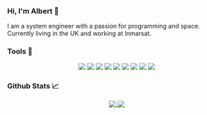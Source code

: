 ### Hi, I'm Albert 👋

I am a system engineer with a passion for programming and space. Currently living in the UK and working at Inmarsat.

### Tools 🔧
<p align="center">
<img src="https://img.shields.io/badge/Code-Python-informational?style=flat-square&logo=python&logoColor=fffefe&color=41b883">
<img src="https://img.shields.io/badge/Code-Python-informational?style=flat-square&logo=python&logoColor=fffefe&color=41b883">
<img src="https://img.shields.io/badge/OS-Linux-informational?style=flat-square&logo=linux&logoColor=fffefe&color=41b883">
<img src="https://img.shields.io/badge/Shell-Bash-informational?style=flat-square&logo=gnu%20bash&logoColor=fffefe&color=41b883">
<img src="https://img.shields.io/badge/Editor-VSCode-informational?style=flat-square&logo=visual%20studio%20code&logoColor=fffefe&color=41b883">
<img src="https://img.shields.io/badge/Tools-Docker-informational?style=flat-square&logo=docker&logoColor=fffefe&color=41b883">
<img src="https://img.shields.io/badge/Cloud-GCP-informational?style=flat-square&logo=google%20cloud&logoColor=fffefe&color=41b883">
<img src="https://img.shields.io/badge/Tools-QGIS-informational?style=flat-square&logo=Qgis&logoColor=fffefe&color=41b883">
<img src="https://img.shields.io/badge/Tools-PostgreSQL-informational?style=flat-square&logo=postgresql&logoColor=fffefe&color=41b883">
<p>

### Github Stats 📈

<p align="center">
    <a href="https://github.com/anuraghazra/github-readme-stats">
        <img align="center" src="https://github-readme-stats.vercel.app/api?username=albertwigmore&theme=vue&count_private=true" />
        </a>
    <a href="https://github.com/anuraghazra/github-readme-stats">
        <img align="center" src="https://github-readme-stats.vercel.app/api/top-langs/?username=albertwigmore&theme=vue&layout=compact" />
    </a>
</p>
